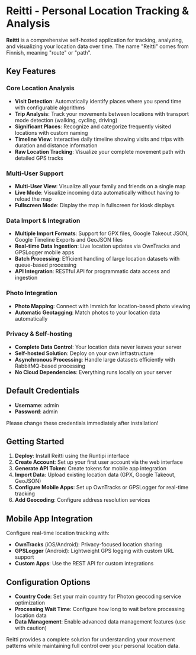 # Reitti - Personal Location Tracking & Analysis

**Reitti** is a comprehensive self-hosted application for tracking, analyzing, and visualizing your location data over time. The name "Reitti" comes from Finnish, meaning "route" or "path".

## Key Features

### Core Location Analysis
- **Visit Detection**: Automatically identify places where you spend time with configurable algorithms
- **Trip Analysis**: Track your movements between locations with transport mode detection (walking, cycling, driving)
- **Significant Places**: Recognize and categorize frequently visited locations with custom naming
- **Timeline View**: Interactive daily timeline showing visits and trips with duration and distance information
- **Raw Location Tracking**: Visualize your complete movement path with detailed GPS tracks

### Multi-User Support
- **Multi-User View**: Visualize all your family and friends on a single map
- **Live Mode**: Visualize incoming data automatically without having to reload the map
- **Fullscreen Mode**: Display the map in fullscreen for kiosk displays

### Data Import & Integration
- **Multiple Import Formats**: Support for GPX files, Google Takeout JSON, Google Timeline Exports and GeoJSON files
- **Real-time Data Ingestion**: Live location updates via OwnTracks and GPSLogger mobile apps
- **Batch Processing**: Efficient handling of large location datasets with queue-based processing
- **API Integration**: RESTful API for programmatic data access and ingestion

### Photo Integration
- **Photo Mapping**: Connect with Immich for location-based photo viewing
- **Automatic Geotagging**: Match photos to your location data automatically

### Privacy & Self-hosting
- **Complete Data Control**: Your location data never leaves your server
- **Self-hosted Solution**: Deploy on your own infrastructure
- **Asynchronous Processing**: Handle large datasets efficiently with RabbitMQ-based processing
- **No Cloud Dependencies**: Everything runs locally on your server

## Default Credentials
- **Username**: admin
- **Password**: admin

Please change these credentials immediately after installation!

## Getting Started

1. **Deploy**: Install Reitti using the Runtipi interface
2. **Create Account**: Set up your first user account via the web interface
3. **Generate API Token**: Create tokens for mobile app integration
4. **Import Data**: Upload existing location data (GPX, Google Takeout, GeoJSON)
5. **Configure Mobile Apps**: Set up OwnTracks or GPSLogger for real-time tracking
6. **Add Geocoding**: Configure address resolution services

## Mobile App Integration

Configure real-time location tracking with:
- **OwnTracks** (iOS/Android): Privacy-focused location sharing
- **GPSLogger** (Android): Lightweight GPS logging with custom URL support
- **Custom Apps**: Use the REST API for custom integrations

## Configuration Options

- **Country Code**: Set your main country for Photon geocoding service optimization
- **Processing Wait Time**: Configure how long to wait before processing location data
- **Data Management**: Enable advanced data management features (use with caution)

Reitti provides a complete solution for understanding your movement patterns while maintaining full control over your personal location data.
